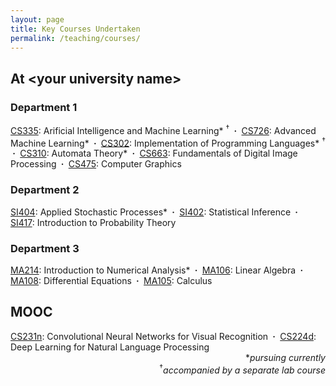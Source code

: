 ```yaml
---
layout: page
title: Key Courses Undertaken
permalink: /teaching/courses/
---
```


<h2>At &lt;your university name&gt;</h2>

<h3>Department 1</h3>

<a href="">CS335</a>: Arificial Intelligence and Machine Learning* <sup>&dagger;</sup>
<b>&nbsp;&middot;&nbsp;</b> <a href="">CS726</a>: Advanced Machine Learning*
<b>&nbsp;&middot;&nbsp;</b> <a href="">CS302</a>: Implementation of Programming Languages* <sup>&dagger;</sup>
<b>&nbsp;&middot;&nbsp;</b> <a href="">CS310</a>: Automata Theory*
<b>&nbsp;&middot;&nbsp;</b> <a href="">CS663</a>: Fundamentals of Digital Image Processing
<b>&nbsp;&middot;&nbsp;</b> <a href="">CS475</a>: Computer Graphics

<h3>Department 2</h3>
<a href="">SI404</a>: Applied Stochastic Processes*
<b>&nbsp;&middot;&nbsp;</b> <a href="">SI402</a>: Statistical Inference
<b>&nbsp;&middot;&nbsp;</b> <a href="">SI417</a>: Introduction to Probability Theory

<h3>Department 3</h3>
<a href="">MA214</a>: Introduction to Numerical Analysis*
<b>&nbsp;&middot;&nbsp;</b> <a href="">MA106</a>: Linear Algebra
<b>&nbsp;&middot;&nbsp;</b> <a href="">MA108</a>: Differential Equations
<b>&nbsp;&middot;&nbsp;</b> <a href="">MA105</a>: Calculus


<h2>MOOC</h2>
<a href="http://cs231n.stanford.edu/">CS231n</a>: Convolutional Neural Networks for Visual Recognition
<b>&nbsp;&middot;&nbsp;</b> <a href="http://cs224d.stanford.edu/">CS224d</a>: Deep Learning for Natural Language Processing

<div align= "right">
	*<i>pursuing currently</i><br><sup>&dagger;</sup><i>accompanied by a separate lab course</i>
</div>
